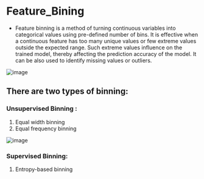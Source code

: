 # Feature_Bining

* Feature binning is a method of turning continuous variables into categorical values using pre-defined number of bins. It is effective when a continuous feature has too many unique values or few extreme values outside the expected range. Such extreme values influence on the trained model, thereby affecting the prediction accuracy of the model. It can be also used to identify missing values or outliers.


![image](https://user-images.githubusercontent.com/64760966/130640095-44164886-67e1-45b3-9804-ef0092e8499f.png)


## There are two types of binning:
###  Unsupervised Binning :
1. Equal width binning<br>
2. Equal frequency binning<br>

![image](https://user-images.githubusercontent.com/64760966/130640320-8be01cf0-980d-45d2-8c86-cbe22c85cb9a.png)

### Supervised Binning:

1. Entropy-based binning
